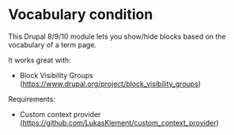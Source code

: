 # Vocabulary condition

This Drupal 8/9/10 module lets you show/hide blocks based on the vocabulary of a term page.

It works great with:
- Block Visibility Groups (https://www.drupal.org/project/block_visibility_groups)

Requirements:
- Custom context provider (https://github.com/LukasKlement/custom_context_provider)
